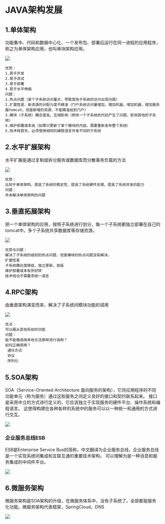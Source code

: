 # JAVA架构发展
## 1.单体架构
功能集中、代码和数据中心化、一个发布包、部署后运行在同一进程的应用程序，称之为单体架构应用，也叫单块架构应用。

<img src='/assets/img/fw/fw01.png'>

    优势：
    1.易于开发  
    2.易于测试  
    3.易于部署  
    4.易于水平伸缩    
    问题：
    1.热点问题（某个子系统访问量大，导致其他子系统的访问出现问题）
    2.扩展性差，新资源的分配力度不精准（门户系统访问量增加，增加机器，增加机器，增加服务器tomcat。但是新增的资源，不能精准给到门户）
    3.模块（子系统）耦合度高，互相影响（修改一个子系统的代码产生了问题，影响其他的子系统）
    4.维护部署成本高（如果只更新了某个模块的内容，需要重新发布整个系统）
    5.技术栈首先，必须使用相同的编程语言开发不同的子系统

## 2.水平扩展架构
水平扩展是通过复制或拆分服务或数据库而分散事务负载的方法

<img src='/assets/img/fw/fw02.png'>

    优势：
    比较于单体架构，提高了系统的稳定性，提高了系统硬件支撑，提高了系统并发的能力
    问题：
    并未解决单体架构的问题

## 3.垂直拓展架构
把一个单体架构的应用，按照子系统进行划分，每一个子系统都独立部署在自己的tomcat中。多个子系统共享数据库等存储资源。

<img src='/assets/img/fw/fw03.png'>

    优势与问题：
    解决了子系统的级别的热点问题，但是模块的热点问题没有解决。
    扩展性差
    子系统耦合度降低，独立更新，发版
    维护部署成本有所好转
    技术栈也不需要求统一语言

## 4.RPC架构
由垂直架构演变而来，解决了子系统间模块功能的调用

<img src='/assets/img/fw/fw04.png'>
    
    优点：
    可以服从其他系统的功能
    问题：
    能不能像调用本地方法那样进行调用？
    如何正确调用？
     通讯方式
     协议
     序列化

## 5.SOA架构
SOA（Service-Oriented Architecture 面向服务的架构），它将应用程序的不同功能单元（称为服务）通过这些服务之间定义良好的接口和契约联系起来。
接口是采用中立的方式进行定义的，它应该独立于实现服务的硬件平台、操作系统和编程语言。
这使得构建在各种各样的系统中的服务可以以一种统一和通用的方式进行交互。

<img src='/assets/img/fw/fw05.png'>

### 企业服务总线ESB
ESB是Enterprise Service Bus的简称，中文翻译为企业服务总线，企业服务总线是一个实现系统间集成和互联互通的重要技术架构，
可以理解为是一种消息和服务集成的中间件平台。

<img src='/assets/img/fw/fw06.png'>

## 6.微服务架构
微服务架构是SOA架构的升级，在微服务体系中，没有子系统了。全部都是服务化功能。微服务架构代表框架，SpringCloud，DNS

<img src='/assets/img/fw/fw07.png'>



